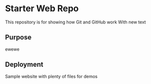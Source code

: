 # Starter Web Repo

This repository is for showing how Git and GitHub work
With new text

## Purpose
ewewe
## Deployment

Sample website with plenty of files for demos
